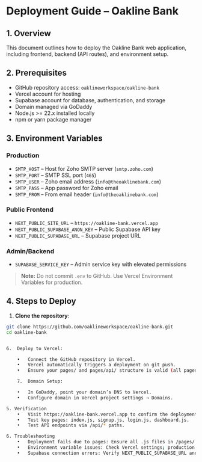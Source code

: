 # Deployment Guide – Oakline Bank

## 1. Overview
This document outlines how to deploy the Oakline Bank web application, including frontend, backend (API routes), and environment setup.

## 2. Prerequisites

- GitHub repository access: `oaklineworkspace/oakline-bank`
- Vercel account for hosting
- Supabase account for database, authentication, and storage
- Domain managed via GoDaddy
- Node.js >= 22.x installed locally
- npm or yarn package manager

## 3. Environment Variables

### Production
- `SMTP_HOST` – Host for Zoho SMTP server (`smtp.zoho.com`)  
- `SMTP_PORT` – SMTP SSL port (`465`)  
- `SMTP_USER` – Zoho email address (`info@theoaklinebank.com`)  
- `SMTP_PASS` – App password for Zoho email  
- `SMTP_FROM` – From email header (`info@theoaklinebank.com`)  

### Public Frontend
- `NEXT_PUBLIC_SITE_URL` – `https://oakline-bank.vercel.app`  
- `NEXT_PUBLIC_SUPABASE_ANON_KEY` – Public Supabase API key  
- `NEXT_PUBLIC_SUPABASE_URL` – Supabase project URL  

### Admin/Backend
- `SUPABASE_SERVICE_KEY` – Admin service key with elevated permissions  

> **Note:** Do not commit `.env` to GitHub. Use Vercel Environment Variables for production.

## 4. Steps to Deploy

1. **Clone the repository**:
```bash
git clone https://github.com/oaklineworkspace/oakline-bank.git
cd oakline-bank


6.	Deploy to Vercel:

	•	Connect the GitHub repository in Vercel.
	•	Vercel automatically triggers a deployment on git push.
	•	Ensure your pages/ and pages/api/ structure is valid (all pages must export a React component by default).

	7.	Domain Setup:

	•	In GoDaddy, point your domain’s DNS to Vercel.
	•	Configure domain in Vercel project settings → Domains.

5. Verification
	•	Visit https://oakline-bank.vercel.app to confirm the deployment.
	•	Test key pages: index.js, signup.js, login.js, dashboard.js.
	•	Test API endpoints via /api/* paths.

6. Troubleshooting
	•	Deployment fails due to pages: Ensure all .js files in /pages/ export a React component as default. Empty files or non-component files cause build failures.
	•	Environment variable issues: Check Vercel settings; production variables must be set correctly.
	•	Supabase connection errors: Verify NEXT_PUBLIC_SUPABASE_URL and SUPABASE_SERVICE_KEY are correct.
